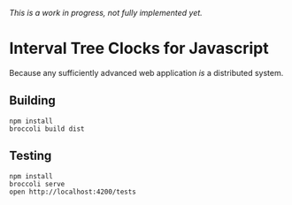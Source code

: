 *This is a work in progress, not fully implemented yet.*

Interval Tree Clocks for Javascript
===================================

Because any sufficiently advanced web application *is* a distributed
system.

Building
--------

    npm install
	broccoli build dist

Testing
-------

    npm install
	broccoli serve
	open http://localhost:4200/tests
